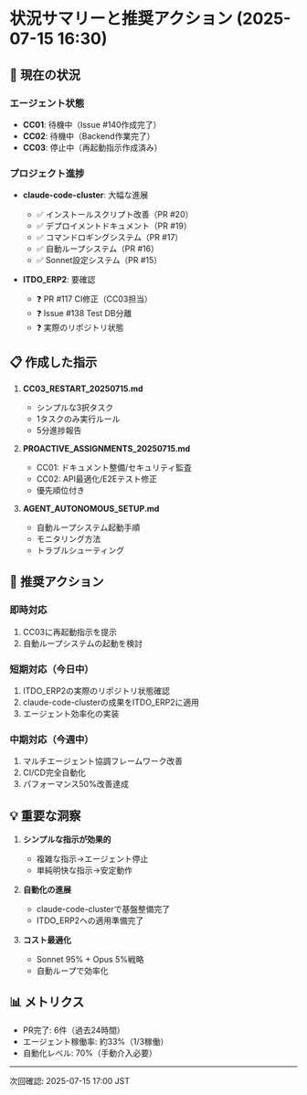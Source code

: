 # 状況サマリーと推奨アクション (2025-07-15 16:30)

## 🚨 現在の状況

### エージェント状態
- **CC01**: 待機中（Issue #140作成完了）
- **CC02**: 待機中（Backend作業完了）
- **CC03**: 停止中（再起動指示作成済み）

### プロジェクト進捗
- **claude-code-cluster**: 大幅な進展
  - ✅ インストールスクリプト改善（PR #20）
  - ✅ デプロイメントドキュメント（PR #19）
  - ✅ コマンドロギングシステム（PR #17）
  - ✅ 自動ループシステム（PR #16）
  - ✅ Sonnet設定システム（PR #15）

- **ITDO_ERP2**: 要確認
  - ❓ PR #117 CI修正（CC03担当）
  - ❓ Issue #138 Test DB分離
  - ❓ 実際のリポジトリ状態

## 📋 作成した指示

1. **CC03_RESTART_20250715.md**
   - シンプルな3択タスク
   - 1タスクのみ実行ルール
   - 5分進捗報告

2. **PROACTIVE_ASSIGNMENTS_20250715.md**
   - CC01: ドキュメント整備/セキュリティ監査
   - CC02: API最適化/E2Eテスト修正
   - 優先順位付き

3. **AGENT_AUTONOMOUS_SETUP.md**
   - 自動ループシステム起動手順
   - モニタリング方法
   - トラブルシューティング

## 🎯 推奨アクション

### 即時対応
1. CC03に再起動指示を提示
2. 自動ループシステムの起動を検討

### 短期対応（今日中）
1. ITDO_ERP2の実際のリポジトリ状態確認
2. claude-code-clusterの成果をITDO_ERP2に適用
3. エージェント効率化の実装

### 中期対応（今週中）
1. マルチエージェント協調フレームワーク改善
2. CI/CD完全自動化
3. パフォーマンス50%改善達成

## 💡 重要な洞察

1. **シンプルな指示が効果的**
   - 複雑な指示→エージェント停止
   - 単純明快な指示→安定動作

2. **自動化の進展**
   - claude-code-clusterで基盤整備完了
   - ITDO_ERP2への適用準備完了

3. **コスト最適化**
   - Sonnet 95% + Opus 5%戦略
   - 自動ループで効率化

## 📊 メトリクス
- PR完了: 6件（過去24時間）
- エージェント稼働率: 約33%（1/3稼働）
- 自動化レベル: 70%（手動介入必要）

---
次回確認: 2025-07-15 17:00 JST